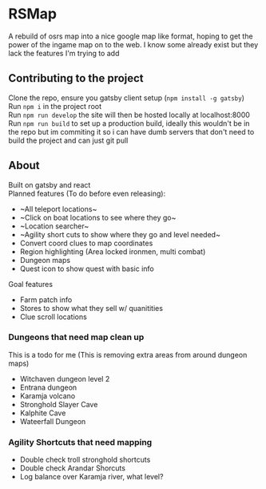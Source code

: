# RSMap
A rebuild of osrs map into a nice google map like format, hoping to get the power of the ingame map on to the web. I know some already exist but they lack the features I'm trying to add
## Contributing to the project
Clone the repo, ensure you gatsby client setup (`npm install -g gatsby`)  
Run `npm i` in the project root  
Run `npm run develop` the site will then be hosted locally at localhost:8000
Run `npm run build` to set up a production build, ideally this wouldn't be in the repo but im commiting it so i can have dumb servers that don't need to build the project and can just git pull

## About
Built on gatsby and react  
Planned features (To do before even releasing):
- ~All teleport locations~
- ~Click on boat locations to see where they go~
- ~Location searcher~
- ~Agility short cuts to show where they go and level needed~
- Convert coord clues to map coordinates
- Region highlighting (Area locked ironmen, multi combat)
- Dungeon maps
- Quest icon to show quest with basic info

Goal features
- Farm patch info
- Stores to show what they sell w/ quanitities 
- Clue scroll locations

### Dungeons that need map clean up
This is a todo for me (This is removing extra areas from around dungeon maps)
- Witchaven dungeon level 2
- Entrana dungeon
- Karamja volcano
- Stronghold Slayer Cave
- Kalphite Cave
- Wateerfall Dungeon

### Agility Shortcuts that need mapping
- Double check troll stronghold shortcuts
- Double check Arandar Shorcuts
- Log balance over Karamja river, what level?
